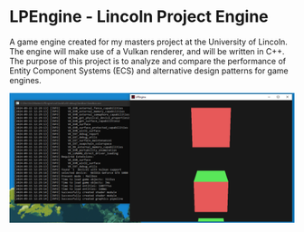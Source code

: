 # LPEngine - Lincoln Project Engine

A game engine created for my masters project at the University of Lincoln.
The engine will make use of a Vulkan renderer, and will be written in C++.
The purpose of this project is to analyze and compare the performance of Entity Component Systems (ECS)
and alternative design patterns for game engines.

![Engine render screenshot](LPEngine.PNG)
